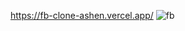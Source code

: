 https://fb-clone-ashen.vercel.app/
![fb](https://user-images.githubusercontent.com/66247691/231512337-111213e1-7c9d-48fc-8ce4-fd58fcf9efc1.png)
